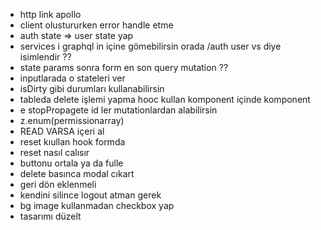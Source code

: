 - http link apollo
- client olustururken error handle etme
- auth state => user state yap
- services i graphql in içine gömebilirsin orada /auth user vs diye isimlendir ??
- state params sonra form en son query mutation ??
- inputlarada o stateleri ver
- isDirty gibi durumları kullanabilirsin
- tableda delete işlemi yapma hooc kullan komponent içinde komponent
- e stopPropagete id ler mutationlardan alabilirsin
- z.enum(permissionarray)
- READ VARSA içeri al
- reset kıullan hook formda
- reset nasıl calısır
- buttonu ortala ya da fulle
- delete basınca modal cıkart
- geri dön eklenmeli
- kendini silince logout atman gerek
- bg image kullanmadan checkbox yap
- tasarımı düzelt
